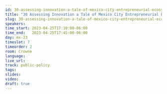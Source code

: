 ```yaml
---
id: 30-assessing-innovation-a-tale-of-mexico-city-entrepreneurial-ecosystem
title: "30 Assessing Innovation a Tale of Mexico City Entrepreneurial Ecosystem"
slug: 30-assessing-innovation-a-tale-of-mexico-city-entrepreneurial-ecosystem
speakers:
time_start: 2023-04-25T17:10:00-06:00
time_end:   2023-04-25T17:45:00-06:00
day: mx-23
timeslot: 7
timeorder: 2
room: Crowne
language: 
live_url: 
track: public-policy
tags:
slides: 
video: 
draft: true
---
```



